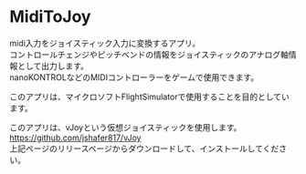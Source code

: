 # MidiToJoy
midi入力をジョイスティック入力に変換するアプリ。  
コントロールチェンジやピッチベンドの情報をジョイスティックのアナログ軸情報として出力します。  
nanoKONTROLなどのMIDIコントローラーをゲームで使用できます。

このアプリは、マイクロソフトFlightSimulatorで使用することを目的としています。

このアプリは、vJoyという仮想ジョイスティックを使用します。  
https://github.com/jshafer817/vJoy  
上記ページのリリースページからダウンロードして、インストールしてください。
